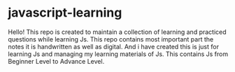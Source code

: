 # javascript-learning
Hello! This repo is created to maintain a collection of learning and practiced questions while learning Js. This repo contains most important part the notes it is handwritten as well as digital. And i have created this is just for learning Js and managing my learning materials of Js. This contains Js from Beginner Level to Advance Level.
